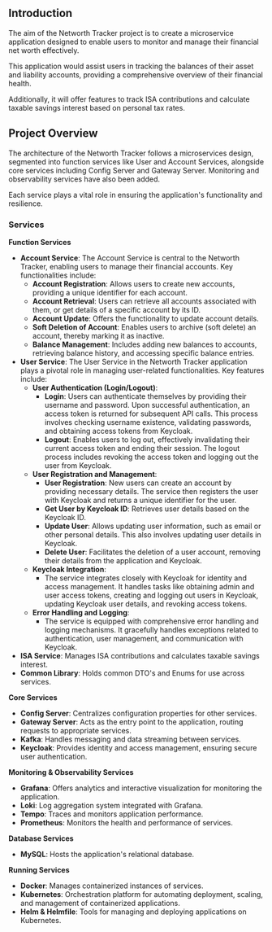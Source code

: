 ## Introduction

The aim of the Networth Tracker project is to create a microservice application designed to enable users to monitor and manage their financial net worth effectively. 

This application would assist users in tracking the balances of their asset and liability accounts, providing a comprehensive overview of their financial health. 

Additionally, it will offer features to track ISA contributions and calculate taxable savings interest based on personal tax rates.

## Project Overview

The architecture of the Networth Tracker follows a microservices design, segmented into function services like User and Account Services, alongside core services including Config Server and Gateway Server. Monitoring and observability services have also been added. 

Each service plays a vital role in ensuring the application's functionality and resilience.

### Services

**Function Services**
- **Account Service**: The Account Service is central to the Networth Tracker, enabling users to manage their financial accounts. Key functionalities include:
    - **Account Registration**: Allows users to create new accounts, providing a unique identifier for each account.
    - **Account Retrieval**: Users can retrieve all accounts associated with them, or get details of a specific account by its ID.
    - **Account Update**: Offers the functionality to update account details.
    - **Soft Deletion of Account**: Enables users to archive (soft delete) an account, thereby marking it as inactive.
    - **Balance Management**: Includes adding new balances to accounts, retrieving balance history, and accessing specific balance entries.
- **User Service**: The User Service in the Networth Tracker application plays a pivotal role in managing user-related functionalities. Key features include:
    - **User Authentication (Login/Logout)**:
      - **Login**: Users can authenticate themselves by providing their username and password. Upon successful authentication, an access token is returned for subsequent API calls. This process involves checking username existence, validating passwords, and obtaining access tokens from Keycloak.
      - **Logout**: Enables users to log out, effectively invalidating their current access token and ending their session. The logout process includes revoking the access token and logging out the user from Keycloak.
    - **User Registration and Management**:
      - **User Registration**: New users can create an account by providing necessary details. The service then registers the user with Keycloak and returns a unique identifier for the user.
      - **Get User by Keycloak ID**: Retrieves user details based on the Keycloak ID.
      - **Update User**: Allows updating user information, such as email or other personal details. This also involves updating user details in Keycloak.
      - **Delete User**: Facilitates the deletion of a user account, removing their details from the application and Keycloak.
    - **Keycloak Integration**:
      - The service integrates closely with Keycloak for identity and access management. It handles tasks like obtaining admin and user access tokens, creating and logging out users in Keycloak, updating Keycloak user details, and revoking access tokens.
    - **Error Handling and Logging**:
      - The service is equipped with comprehensive error handling and logging mechanisms. It gracefully handles exceptions related to authentication, user management, and communication with Keycloak.
- **ISA Service**: Manages ISA contributions and calculates taxable savings interest.
- **Common Library**: Holds common DTO's and Enums for use across services.

**Core Services**
- **Config Server**: Centralizes configuration properties for other services.
- **Gateway Server**: Acts as the entry point to the application, routing requests to appropriate services.
- **Kafka**: Handles messaging and data streaming between services.
- **Keycloak**: Provides identity and access management, ensuring secure user authentication.

**Monitoring & Observability Services**
- **Grafana**: Offers analytics and interactive visualization for monitoring the application.
- **Loki**: Log aggregation system integrated with Grafana.
- **Tempo**: Traces and monitors application performance.
- **Prometheus**: Monitors the health and performance of services.

**Database Services**
- **MySQL**: Hosts the application's relational database.

**Running Services**
- **Docker**: Manages containerized instances of services.
- **Kubernetes**: Orchestration platform for automating deployment, scaling, and management of containerized applications.
- **Helm & Helmfile**: Tools for managing and deploying applications on Kubernetes.
